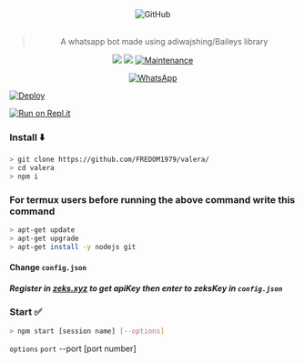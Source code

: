 <div align="center">
<img alt="GitHub" src="https://img.shields.io/badge/WHATSAPP%20BOT-25D32?style=for-the-badge&logoColor=darkgreen"/>
<br><br>
  
> A whatsapp bot made using adiwajshing/Baileys library
 <p>
  <img src ="https://img.shields.io/badge/npm-v7.20.3-green.svg" />
  <img src="https://img.shields.io/badge/node-%3E=16.6.1-darkgreen.svg" />
   <a href="https://github.com/FREDOM1979/valera/commit-activity" target="_blank">
    <img alt="Maintenance" src="https://img.shields.io/badge/Maintained%3F-no-red.svg" />
  </a>
</p>
<a href="https://chat.whatsapp.com/EV2o7Y4"><img alt="WhatsApp" src="https://img.shields.io/badge/WhatsApp%20Group-25D366?style=for-the-badge&logo=whatsapp&logoColor=white"/></a>
 
</div>

[![Deploy](https://www.herokucdn.com/deploy/button.svg)](https://heroku.com/deploy?template=https://github.com/justpiple/whatsapp-bot/)

[![Run on Repl.it](https://repl.it/badge/github/justpiple/whatsapp-bot)](https://repl.it/github/justpiple/whatsapp-bot)


### Install ⬇️

```bash
> git clone https://github.com/FREDOM1979/valera/
> cd valera
> npm i
```
### For termux users before running the above command write this command
```bash
> apt-get update
> apt-get upgrade
> apt-get install -y nodejs git
```

#### Change `config.json` 
##### Register in <b>[zeks.xyz](https://zeks.xyz)</b> to get apiKey then enter to zeksKey in `config.json`
### Start ✅

```bash
> npm start [session name] [--options]
```
`options`
 `port`
--port [port number]
